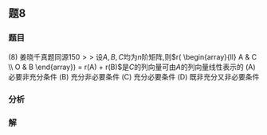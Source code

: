 ## 题8
### 题目
(8) 姜晓千真题同源$150 >>$
设$A, B, C$均为$n$阶矩阵,则$r( \begin{array}{ll} A & C \\  O & B \end{array})  = r(A) + r(B)$是$C$的列向量可由$A$的列向量线性表示的
(A) 必要非充分条件 
(B) 充分非必要条件
(C) 充分必要条件 
(D) 既非充分又非必要条件
### 分析

### 解